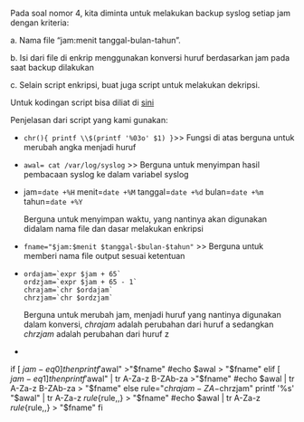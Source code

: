 Pada soal nomor 4, kita diminta untuk melakukan backup syslog setiap jam dengan kriteria:

a. Nama file “jam:menit tanggal-bulan-tahun”.

b. Isi dari file di enkrip menggunakan konversi huruf berdasarkan jam pada saat backup dilakukan

c. Selain script enkripsi, buat juga script untuk melakukan dekripsi.


Untuk kodingan script bisa diliat di [sini](https://github.com/anggar/SoalShift_modul1_E05/blob/master/soal4.sh)


Penjelasan dari script yang kami gunakan:

- `chr(){
 printf \\$(printf '%03o' $1)
}`>> Fungsi di atas berguna untuk merubah angka menjadi huruf

- `awal= cat /var/log/syslog` >> Berguna untuk menyimpan hasil pembacaan syslog ke dalam variabel syslog

- jam=`date +%H`
  menit=`date +%M`
  tanggal=`date +%d`
  bulan=`date +%m`
  tahun=`date +%Y`

  Berguna untuk menyimpan waktu, yang nantinya akan digunakan didalam nama file dan dasar melakukan enkripsi

- `fname="$jam:$menit $tanggal-$bulan-$tahun"` >> Berguna untuk memberi nama file output sesuai ketentuan

- ```
  ordajam=`expr $jam + 65`
  ordzjam=`expr $jam + 65 - 1`
  chrajam=`chr $ordajam`
  chrzjam=`chr $ordzjam`
  ```
  Berguna untuk merubah jam, menjadi huruf yang nantinya digunakan dalam konversi, *chrajam* adalah perubahan dari huruf a sedangkan *chrzjam* adalah perubahan dari huruf z

- ```
if [ $jam -eq 0 ]
then
  printf '%s' "$awal" >"$fname"
  #echo $awal > "$fname"
elif [ $jam -eq 1 ]
then
  printf '%s' "$awal" | tr A-Za-z B-ZAb-za >"$fname"
  #echo $awal | tr A-Za-z B-ZAb-za > "$fname"
else
  rule="$chrajam-ZA-$chrzjam"
  printf '%s' "$awal" | tr A-Za-z $rule${rule,,} > "$fname"
  #echo $awal | tr A-Za-z $rule${rule,,} > "$fname"
fi
  ```